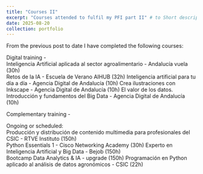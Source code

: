 ```yaml
---
title: "Courses II"
excerpt: "Courses attended to fulfil my PFI part II" # to Short description of portfolio item number 1<br/><img src='/images/500x300.png'>"
date: 2025-08-20
collection: portfolio
---
```


From the previous post to date I have completed the following courses:  

Digital training -  
Inteligencia Artificial aplicada al sector agroalimentario - Andalucía vuela (30h)  
Retos de la IA - Escuela de Verano AIHUB (32h)
Inteligencia artificial para tu día a día - Agencia Digital de Andalucía (10h)
Crea ilustraciones con Inkscape - Agencia Digital de Andalucía (10h)
El valor de los datos. Introducción y fundamentos del Big Data - Agencia Digital de Andalucía (10h)

Complementary training -  
  
Ongoing or scheduled:  
Producción y distribución de contenido multimedia para profesionales del CSIC - RTVE Instituto (150h)  
Python Essentials 1 - Cisco Networking Academy (30h)
Experto en Inteligencia Artificial y Big Data - Bejob (150h)  
Bootcamp Data Analytics & IA - upgrade (150h)
Programación en Python aplicado al análisis de datos agronómicos - CSIC (22h)
